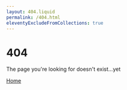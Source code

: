 ```yaml
---
layout: 404.liquid
permalink: /404.html
eleventyExcludeFromCollections: true
---
```


<div class="error-container">
  <h1>404</h1>
  <p>The page you're looking for doesn't exist...yet</p>
  <a href="/">Home</a>
</div>